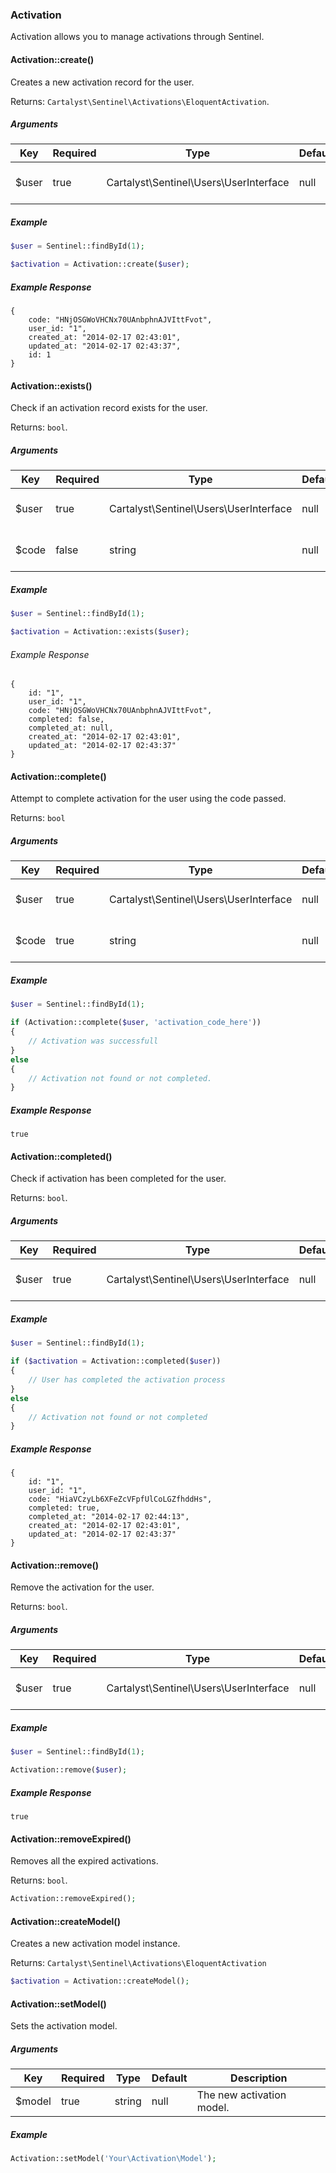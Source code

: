 ### Activation

Activation allows you to manage activations through Sentinel.

#### Activation::create()

Creates a new activation record for the user.

Returns: `Cartalyst\Sentinel\Activations\EloquentActivation`.

##### Arguments

Key   | Required | Type                                   | Default | Description
----- | -------- | -------------------------------------- | ------- | ---------------------------
$user | true     | Cartalyst\Sentinel\Users\UserInterface | null    | The Sentinel user object.

##### Example

```php
$user = Sentinel::findById(1);

$activation = Activation::create($user);
```

##### Example Response

```
{
	code: "HNjOSGWoVHCNx70UAnbphnAJVIttFvot",
	user_id: "1",
	created_at: "2014-02-17 02:43:01",
	updated_at: "2014-02-17 02:43:37",
	id: 1
}
```

#### Activation::exists()

Check if an activation record exists for the user.

Returns: `bool`.

##### Arguments

Key   | Required | Type                                   | Default | Description
----- | -------- | -------------------------------------- | ------- | ---------------------------
$user | true     | Cartalyst\Sentinel\Users\UserInterface | null    | The Sentinel user object.
$code | false    | string                                 | null    | The activation code.

##### Example

```php
$user = Sentinel::findById(1);

$activation = Activation::exists($user);
```

###### Example Response

```
{
	id: "1",
	user_id: "1",
	code: "HNjOSGWoVHCNx70UAnbphnAJVIttFvot",
	completed: false,
	completed_at: null,
	created_at: "2014-02-17 02:43:01",
	updated_at: "2014-02-17 02:43:37"
}
```

#### Activation::complete()

Attempt to complete activation for the user using the code passed.

Returns: `bool`

##### Arguments

Key   | Required | Type                                   | Default | Description
----- | -------- | -------------------------------------- | ------- | ---------------------------
$user | true     | Cartalyst\Sentinel\Users\UserInterface | null    | The Sentinel user object.
$code | true     | string                                 | null    | The activation code.

##### Example

```php
$user = Sentinel::findById(1);

if (Activation::complete($user, 'activation_code_here'))
{
	// Activation was successfull
}
else
{
	// Activation not found or not completed.
}
```

##### Example Response

```
true
```

#### Activation::completed()

Check if activation has been completed for the user.

Returns: `bool`.

##### Arguments

Key   | Required | Type                                   | Default | Description
----- | -------- | -------------------------------------- | ------- | ---------------------------
$user | true     | Cartalyst\Sentinel\Users\UserInterface | null    | The Sentinel user object.

##### Example

```php
$user = Sentinel::findById(1);

if ($activation = Activation::completed($user))
{
	// User has completed the activation process
}
else
{
	// Activation not found or not completed
}
```

##### Example Response

```
{
	id: "1",
	user_id: "1",
	code: "HiaVCzyLb6XFeZcVFpfUlCoLGZfhddHs",
	completed: true,
	completed_at: "2014-02-17 02:44:13",
	created_at: "2014-02-17 02:43:01",
	updated_at: "2014-02-17 02:43:37"
}
```

#### Activation::remove()

Remove the activation for the user.

Returns: `bool`.

##### Arguments

Key   | Required | Type                                   | Default | Description
----- | -------- | -------------------------------------- | ------- | ---------------------------
$user | true     | Cartalyst\Sentinel\Users\UserInterface | null    | The Sentinel user object.

##### Example

```php
$user = Sentinel::findById(1);

Activation::remove($user);
```

##### Example Response

```
true
```

#### Activation::removeExpired()

Removes all the expired activations.

Returns: `bool`.

```php
Activation::removeExpired();
```

#### Activation::createModel()

Creates a new activation model instance.

Returns: `Cartalyst\Sentinel\Activations\EloquentActivation`

```php
$activation = Activation::createModel();
```

#### Activation::setModel()

Sets the activation model.

##### Arguments

Key    | Required | Type   | Default | Description
------ | -------- | ------ | ------- | -----------------------------------------
$model | true     | string | null    | The new activation model.

##### Example

```php
Activation::setModel('Your\Activation\Model');
```
